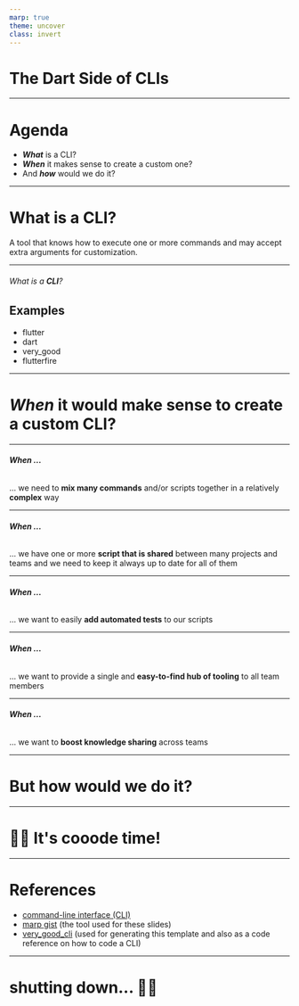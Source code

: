 ```yaml
---
marp: true
theme: uncover
class: invert
---
```


# The **Dart** Side of CLIs

---

# Agenda

- ***What*** is a CLI?
- ***When*** it makes sense to create a custom one?
- And ***how*** would we do it?

---

# What is a **CLI**?

A tool that knows how to execute one or more commands and may accept extra arguments for customization.

---

###### What is a **CLI**?

## Examples

- flutter
- dart
- very_good
- flutterfire

---

# ***When*** it would make sense to create a custom CLI?

---

###### ***When ...***

... we need to **mix many commands** and/or scripts together in a relatively **complex** way

---

###### ***When ...***

... we have one or more **script that is shared** between many projects and teams and we need to keep it always up to date for all of them

---

###### ***When ...***

... we want to easily **add automated tests** to our scripts

---
###### ***When ...***

... we want to provide a single and **easy-to-find hub of tooling** to all team members

---

###### ***When ...***

... we want to **boost knowledge sharing** across teams

---

# But **how** would we do it?

---

# 👩‍💻 It's **cooode** time!

---

# References

- [command-line interface (CLI)][1]
- [marp gist][2] (the tool used for these slides)
- [very_good_cli][3] (used for generating this template and also as a code reference on how to code a CLI)

---

# shutting down... 👋🤖

[1]: https://www.techtarget.com/searchwindowsserver/definition/command-line-interface-CLI#:~:text=The%20MS%2DDOS%20operating%20system,can%20support%20command%2Dline%20interfaces.
[2]: https://gist.github.com/yhatt/a7d33a306a87ff634df7bb96aab058b5
[3]: https://github.com/VeryGoodOpenSource/very_good_cli
